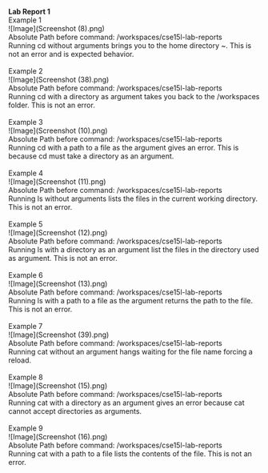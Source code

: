 <b>Lab Report 1 <br></b>
Example 1<br>
![Image](Screenshot (8).png)<br>
Absolute Path before command: /workspaces/cse15l-lab-reports<br>
Running cd without arguments brings you to the home directory ~. This is not an error and is expected behavior. <br><br>
Example 2<br>
![Image](Screenshot (38).png)<br>
Absolute Path before command: /workspaces/cse15l-lab-reports<br>
Running cd with a directory as argument takes you back to the /workspaces folder. This is not an error.<br><br>
Example 3<br>
![Image](Screenshot (10).png)<br>
Absolute Path before command: /workspaces/cse15l-lab-reports<br>
Running cd with a path to a file as the argument gives an error. This is because cd must take a directory as an argument. <br><br>
Example 4<br>
![Image](Screenshot (11).png)<br>
Absolute Path before command: /workspaces/cse15l-lab-reports<br>
Running ls without arguments lists the files in the current working directory. This is not an error. <br><br>
Example 5<br>
![Image](Screenshot (12).png)<br>
Absolute Path before command: /workspaces/cse15l-lab-reports<br>
Running ls with a directory as an argument list the files in the directory used as argument. This is not an error. <br><br>
Example 6<br>
![Image](Screenshot (13).png)<br>
Absolute Path before command: /workspaces/cse15l-lab-reports<br>
Running ls with a path to a file as the argument returns the path to the file. This is not an error. <br><br>
Example 7<br>
![Image](Screenshot (39).png)<br>
Absolute Path before command: /workspaces/cse15l-lab-reports<br>
Running cat without an argument hangs waiting for the file name forcing a reload. <br><br>
Example 8<br>
![Image](Screenshot (15).png)<br>
Absolute Path before command: /workspaces/cse15l-lab-reports<br>
Running cat with a directory as an argument gives an error because cat cannot accept directories as arguments. <br><br>
Example 9<br>
![Image](Screenshot (16).png)<br>
Absolute Path before command: /workspaces/cse15l-lab-reports<br>
Running cat with a path to a file lists the contents of the file. This is not an error. <br><br>




